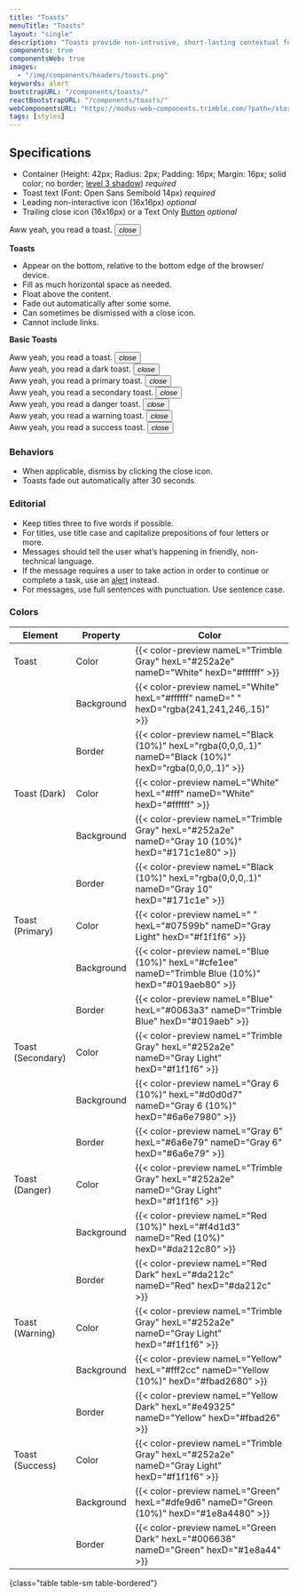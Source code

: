 ```yaml
---
title: "Toasts"
menuTitle: "Toasts"
layout: "single"
description: "Toasts provide non-intrusive, short-lasting contextual feedback to the user."
components: true
componentsWeb: true
images:
  - "/img/components/headers/toasts.png"
keywords: alert
bootstrapURL: "/components/toasts/"
reactBootstrapURL: "/components/toasts/"
webComponentsURL: "https://modus-web-components.trimble.com/?path=/story/components-toast--default"
tags: [styles]
---
```


## Specifications

- Container (Height: 42px; Radius: 2px; Padding: 16px; Margin: 16px; solid color; no border; [level 3 shadow](/foundations/shadows-and-depth/)) _required_
- Toast text (Font: Open Sans Semibold 14px) _required_
- Leading non-interactive icon (16x16px) _optional_
- Trailing close icon (16x16px) or a Text Only [Button](/components/web/buttons/) _optional_

<div class="guide-example-block my-3 py-3 bg-light">
  <div class="guide-content-sample anatomy-display-container">
    <div
      class="toast show anatomy-display-static"
      role="alert"
      aria-live="assertive"
      aria-atomic="true"
      data-anatomy-colors="false">
      Aww yeah, you read a toast.
      <button type="button" class="close" data-dismiss="alert">
      <i class="modus-icons modus-icon notranslate">close</i>
      </button>
    </div>
  </div>
</div>

**Toasts**

- Appear on the bottom, relative to the bottom edge of the browser/ device.
- Fill as much horizontal space as needed.
- Float above the content.
- Fade out automatically after some some.
- Can sometimes be dismissed with a close icon.
- Cannot include links.

**Basic Toasts**

<div class="toast show" role="alert" aria-live="assertive" aria-atomic="true">
  Aww yeah, you read a toast.
  <button type="button" class="close" data-dismiss="alert">
    <i class="modus-icons modus-icon notranslate">close</i>
  </button>
</div>
<div class="toast toast-dark show" role="alert" aria-live="assertive" aria-atomic="true">
  Aww yeah, you read a dark toast.
  <button type="button" class="close" data-dismiss="alert">
    <i class="modus-icons modus-icon notranslate">close</i>
  </button>
</div>
<div class="toast toast-primary show" role="alert" aria-live="assertive" aria-atomic="true">
  Aww yeah, you read a primary toast.
  <button type="button" class="close" data-dismiss="alert">
    <i class="modus-icons modus-icon notranslate">close</i>
  </button>
</div>
<div class="toast toast-secondary show" role="alert" aria-live="assertive" aria-atomic="true">
  Aww yeah, you read a secondary toast.
  <button type="button" class="close" data-dismiss="alert">
    <i class="modus-icons modus-icon notranslate">close</i>
  </button>
</div>
<div class="toast toast-danger show" role="alert" aria-live="assertive" aria-atomic="true">
  Aww yeah, you read a danger toast.
  <button type="button" class="close" data-dismiss="alert">
    <i class="modus-icons modus-icon notranslate">close</i>
  </button>
</div>
<div class="toast toast-warning show" role="alert" aria-live="assertive" aria-atomic="true">
  Aww yeah, you read a warning toast.
  <button type="button" class="close" data-dismiss="alert">
    <i class="modus-icons modus-icon notranslate">close</i>
  </button>
</div>
<div class="toast toast-success show" role="alert" aria-live="assertive" aria-atomic="true">
  Aww yeah, you read a success toast.
  <button type="button" class="close" data-dismiss="alert">
    <i class="modus-icons modus-icon notranslate">close</i>
  </button>
</div>

### Behaviors

- When applicable, dismiss by clicking the close icon.
- Toasts fade out automatically after 30 seconds.

### Editorial

- Keep titles three to five words if possible.
- For titles, use title case and capitalize prepositions of four letters or more.
- Messages should tell the user what’s happening in friendly, non-technical language.
- If the message requires a user to take action in order to continue or complete a task, use an [alert](/components/web/alerts/)
  instead.
- For messages, use full sentences with punctuation. Use sentence case.

### Colors

| Element           | Property   | Color                                                                                                     |
| ----------------- | ---------- | --------------------------------------------------------------------------------------------------------- |
| Toast             | Color      | {{< color-preview nameL="Trimble Gray" hexL="#252a2e" nameD="White" hexD="#ffffff" >}}                    |
|                   | Background | {{< color-preview nameL="White" hexL="#ffffff" nameD=" " hexD="rgba(241,241,246,.15)" >}}                  |
|                   | Border     | {{< color-preview nameL="Black (10%)" hexL="rgba(0,0,0,.1)" nameD="Black (10%)" hexD="rgba(0,0,0,.1)" >}} |
| Toast (Dark)      | Color      | {{< color-preview nameL="White" hexL="#fff" nameD="White" hexD="#ffffff" >}}                              |
|                   | Background | {{< color-preview nameL="Trimble Gray" hexL="#252a2e" nameD="Gray 10 (10%)" hexD="#171c1e80" >}}          |
|                   | Border     | {{< color-preview nameL="Black (10%)" hexL="rgba(0,0,0,.1)" nameD="Gray 10" hexD="#171c1e" >}}            |
| Toast (Primary)   | Color      | {{< color-preview nameL=" " hexL="#07599b" nameD="Gray Light" hexD="#f1f1f6" >}}                           |
|                   | Background | {{< color-preview nameL="Blue (10%)" hexL="#cfe1ee" nameD="Trimble Blue (10%)" hexD="#019aeb80" >}}       |
|                   | Border     | {{< color-preview nameL="Blue" hexL="#0063a3" nameD="Trimble Blue" hexD="#019aeb" >}}                     |
| Toast (Secondary) | Color      | {{< color-preview nameL="Trimble Gray" hexL="#252a2e" nameD="Gray Light" hexD="#f1f1f6" >}}               |
|                   | Background | {{< color-preview nameL="Gray 6 (10%)" hexL="#d0d0d7" nameD="Gray 6 (10%)" hexD="#6a6e7980" >}}           |
|                   | Border     | {{< color-preview nameL="Gray 6" hexL="#6a6e79" nameD="Gray 6" hexD="#6a6e79" >}}                         |
| Toast (Danger)    | Color      | {{< color-preview nameL="Trimble Gray" hexL="#252a2e" nameD="Gray Light" hexD="#f1f1f6" >}}               |
|                   | Background | {{< color-preview nameL="Red (10%)" hexL="#f4d1d3" nameD="Red (10%)" hexD="#da212c80" >}}                 |
|                   | Border     | {{< color-preview nameL="Red Dark" hexL="#da212c" nameD="Red" hexD="#da212c" >}}                          |
| Toast (Warning)   | Color      | {{< color-preview nameL="Trimble Gray" hexL="#252a2e" nameD="Gray Light" hexD="#f1f1f6" >}}               |
|                   | Background | {{< color-preview nameL="Yellow" hexL="#fff2cc" nameD="Yellow (10%)" hexD="#fbad2680" >}}                 |
|                   | Border     | {{< color-preview nameL="Yellow Dark" hexL="#e49325" nameD="Yellow" hexD="#fbad26" >}}                    |
| Toast (Success)   | Color      | {{< color-preview nameL="Trimble Gray" hexL="#252a2e" nameD="Gray Light" hexD="#f1f1f6" >}}               |
|                   | Background | {{< color-preview nameL="Green" hexL="#dfe9d6" nameD="Green (10%)" hexD="#1e8a4480" >}}                   |
|                   | Border     | {{< color-preview nameL="Green Dark" hexL="#006638" nameD="Green" hexD="#1e8a44" >}}                      |
{class="table table-sm table-bordered"}
